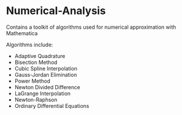 # Numerical-Analysis
Contains a toolkit of algorithms used for numerical approximation with Mathematica

Algorithms include:
- Adaptive Quadrature 
- Bisection Method
- Cubic Spline Interpolation
- Gauss-Jordan Elimination
- Power Method
- Newton Divided Difference
- LaGrange Interpolation
- Newton-Raphson
- Ordinary Differential Equations
